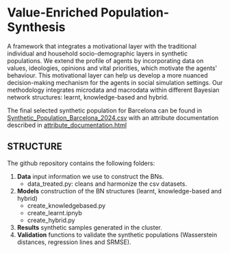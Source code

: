 # Value-Enriched Population-Synthesis
A framework that integrates a motivational layer with the traditional individual and household socio-demographic layers in synthetic populations. We extend the profile of agents by incorporating data on values, ideologies, opinions and vital priorities, which motivate the agents' behaviour. This motivational layer can help us develop a more nuanced decision-making mechanism for the agents in social simulation settings. Our methodology integrates microdata and macrodata within different Bayesian network structures: learnt, knowledge-based and hybrid.

The final selected synthetic population for Barcelona can be found in [Synthetic_Population_Barcelona_2024.csv](https://github.com/albaaguilera/Population-Synthesis/raw/main/Synthetic_Population_Barcelona_2024.csv) with an attribute documentation described in [attribute_documentation.html](https://github.com/albaaguilera/Population-Synthesis/raw/main/attribute_documentation.html)

## STRUCTURE
The github repository contains the following folders: 
1. **Data** input information we use to construct the BNs.
   - data_treated.py: cleans and harmonize the csv datasets.
3. **Models** construction of the BN structures (learnt, knowledge-based and hybrid)
   - create_knowledgebased.py
   - create_learnt.ipnyb
   - create_hybrid.py
5. **Results** synthetic samples generated in the cluster.
6. **Validation** functions to validate the synthetic populations (Wasserstein distances, regression lines and SRMSE).
